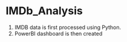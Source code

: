 # IMDb_Analysis

1) IMDB data is first processed using Python.
2) PowerBI dashboard is then created
